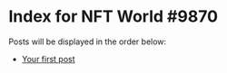 # Index for NFT World #9870
Posts will be displayed in the order below:

- [Your first post](./001-first.md)

